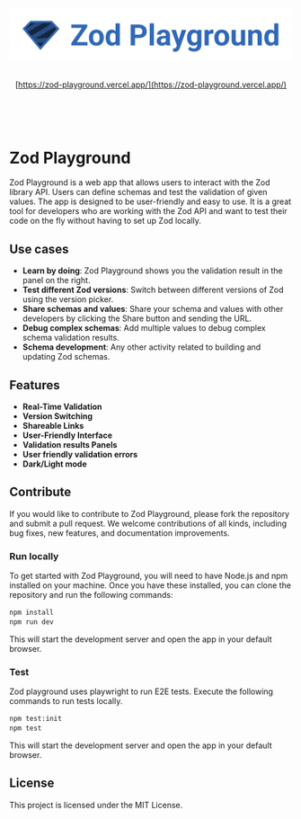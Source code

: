 <div align="center">
<br />
<br />
<br />
  
<img src="./public/logo.svg" width="700"/>

<br />
<br />

[https://zod-playground.vercel.app/](https://zod-playground.vercel.app/)

<br />
<br />
<br />

</div>

# Zod Playground

Zod Playground is a web app that allows users to interact with the Zod library API. Users can define schemas and test the validation of given values. The app is designed to be user-friendly and easy to use. It is a great tool for developers who are working with the Zod API and want to test their code on the fly without having to set up Zod locally.

## Use cases

- **Learn by doing**: Zod Playground shows you the validation result in the panel on the right.
- **Test different Zod versions**: Switch between different versions of Zod using the version picker.
- **Share schemas and values**: Share your schema and values with other developers by clicking the Share button and sending the URL.
- **Debug complex schemas**: Add multiple values to debug complex schema validation results.
- **Schema development**: Any other activity related to building and updating Zod schemas.

## Features

- **Real-Time Validation**
- **Version Switching**
- **Shareable Links**
- **User-Friendly Interface**
- **Validation results Panels**
- **User friendly validation errors**
- **Dark/Light mode**





## Contribute

If you would like to contribute to Zod Playground, please fork the repository and submit a pull request. We welcome contributions of all kinds, including bug fixes, new features, and documentation improvements.

### Run locally

To get started with Zod Playground, you will need to have Node.js and npm installed on your machine. Once you have these installed, you can clone the repository and run the following commands:

```sh
npm install
npm run dev
```
This will start the development server and open the app in your default browser.

### Test

Zod playground uses playwright to run E2E tests. Execute the following commands to run tests locally.

```sh
npm test:init
npm test
```

This will start the development server and open the app in your default browser.

## License

This project is licensed under the MIT License.
